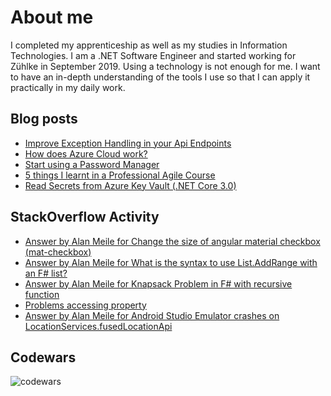 # About me
I completed my apprenticeship as well as my studies in Information Technologies. I am a .NET Software Engineer and started working for Zühlke in September 2019. Using a technology is not enough for me. I want to have an in-depth understanding of the tools I use so that I can apply it practically in my daily work.

## Blog posts
<!-- BLOG-POST-LIST:START -->
- [Improve Exception Handling in your Api Endpoints](https://medium.com/@alan.meile/improve-exception-handling-in-your-api-endpoints-ea809337fecc?source=rss-ccd8707e0a7b------2)
- [How does Azure Cloud work?](https://medium.com/@alan.meile/how-does-azure-cloud-work-7479b6f12979?source=rss-ccd8707e0a7b------2)
- [Start using a Password Manager](https://medium.com/@alan.meile/start-using-a-password-manager-dab736c4c0cd?source=rss-ccd8707e0a7b------2)
- [5 things I learnt in a  Professional Agile Course](https://medium.com/@alan.meile/5-things-i-learnt-in-a-professional-agile-course-7755d7a5ed54?source=rss-ccd8707e0a7b------2)
- [Read Secrets from Azure Key Vault (.NET Core 3.0)](https://medium.com/@alan.meile/read-secrets-from-azure-key-vault-net-core-3-0-982b5485f642?source=rss-ccd8707e0a7b------2)
<!-- BLOG-POST-LIST:END -->

## StackOverflow Activity
<!-- STACKOVERFLOW:START -->
- [Answer by Alan Meile for Change the size of angular material checkbox (mat-checkbox)](https://stackoverflow.com/questions/57673270/change-the-size-of-angular-material-checkbox-mat-checkbox/63790231#63790231)
- [Answer by Alan Meile for What is the syntax to use List.AddRange with an F# list?](https://stackoverflow.com/questions/63309955/what-is-the-syntax-to-use-list-addrange-with-an-f-list/63323311#63323311)
- [Answer by Alan Meile for Knapsack Problem in F# with recursive function](https://stackoverflow.com/questions/62432616/knapsack-problem-in-f-with-recursive-function/62436119#62436119)
- [Problems accessing property](https://stackoverflow.com/questions/48366647/problems-accessing-property)
- [Answer by Alan Meile for Android Studio Emulator crashes on LocationServices.fusedLocationApi](https://stackoverflow.com/questions/32994061/android-studio-emulator-crashes-on-locationservices-fusedlocationapi/44291555#44291555)
<!-- STACKOVERFLOW:END -->

## Codewars
![codewars](https://www.codewars.com/users/binerdy/badges/large)

